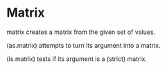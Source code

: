 # Matrix

matrix creates a matrix from the given set of values.

(as.matrix) attempts to turn its argument into a matrix.

(is.matrix) tests if its argument is a (strict) matrix.
